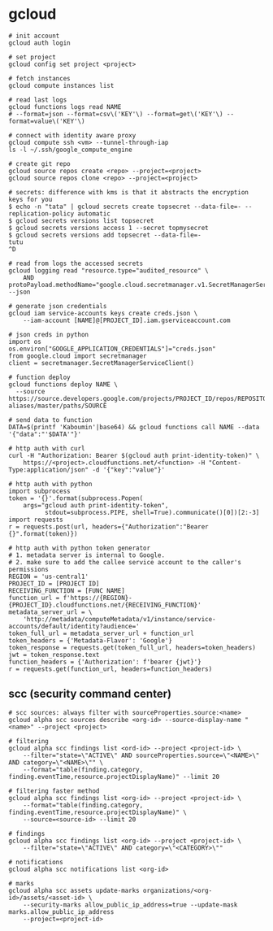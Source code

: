 # gcloud

    # init account
    gcloud auth login

    # set project
    gcloud config set project <project>

    # fetch instances
    gcloud compute instances list

    # read last logs
    gcloud functions logs read NAME
    # --format=json --format=csv\('KEY'\) --format=get\('KEY'\) --format=value\('KEY'\)

    # connect with identity aware proxy
    gcloud compute ssh <vm> --tunnel-through-iap
    ls -l ~/.ssh/google_compute_engine

    # create git repo
    gcloud source repos create <repo> --project=<project>
    gcloud source repos clone <repo> --project=<project>

    # secrets: difference with kms is that it abstracts the encryption keys for you
    $ echo -n "tata" | gcloud secrets create topsecret --data-file=- --replication-policy automatic
    $ gcloud secrets versions list topsecret
    $ gcloud secrets versions access 1 --secret topmysecret
    $ gcloud secrets versions add topsecret --data-file=-
    tutu
    ^D

    # read from logs the accessed secrets
    gcloud logging read "resource.type="audited_resource" \
        AND protoPayload.methodName="google.cloud.secretmanager.v1.SecretManagerService.AccessSecretVersion"" --json

    # generate json credentials
    gcloud iam service-accounts keys create creds.json \
        --iam-account [NAME]@[PROJECT_ID].iam.gserviceaccount.com

    # json creds in python
    import os
    os.environ["GOOGLE_APPLICATION_CREDENTIALS"]="creds.json"
    from google.cloud import secretmanager
    client = secretmanager.SecretManagerServiceClient()

    # function deploy
    gcloud functions deploy NAME \
      --source https://source.developers.google.com/projects/PROJECT_ID/repos/REPOSITORY_ID/moveable-aliases/master/paths/SOURCE

    # send data to function
    DATA=$(printf 'Kaboumin'|base64) && gcloud functions call NAME --data '{"data":"'$DATA'"}'

    # http auth with curl
    curl -H "Authorization: Bearer $(gcloud auth print-identity-token)" \
        https://<project>.cloudfunctions.net/<function> -H "Content-Type:application/json" -d '{"key":"value"}'

    # http auth with python
    import subprocess
    token = '{}'.format(subprocess.Popen(
        args="gcloud auth print-identity-token",
              stdout=subprocess.PIPE, shell=True).communicate()[0])[2:-3]
    import requests
    r = requests.post(url, headers={"Authorization":"Bearer {}".format(token)})

    # http auth with python token generator
    # 1. metadata server is internal to Google.
    # 2. make sure to add the callee service account to the caller's permissions
    REGION = 'us-central1'
    PROJECT_ID = [PROJECT ID]
    RECEIVING_FUNCTION = [FUNC NAME]
    function_url = f'https://{REGION}-{PROJECT_ID}.cloudfunctions.net/{RECEIVING_FUNCTION}'
    metadata_server_url = \
        'http://metadata/computeMetadata/v1/instance/service-accounts/default/identity?audience='
    token_full_url = metadata_server_url + function_url
    token_headers = {'Metadata-Flavor': 'Google'}
    token_response = requests.get(token_full_url, headers=token_headers)
    jwt = token_response.text
    function_headers = {'Authorization': f'bearer {jwt}'}
    r = requests.get(function_url, headers=function_headers)

## scc (security command center)

    # scc sources: always filter with sourceProperties.source:<name>
    gcloud alpha scc sources describe <org-id> --source-display-name "<name>" --project <project>

    # filtering
    gcloud alpha scc findings list <ord-id> --project <project-id> \
        --filter="state=\"ACTIVE\" AND sourceProperties.source=\"<NAME>\" AND category=\"<NAME>\"" \
        --format="table(finding.category, finding.eventTime,resource.projectDisplayName)" --limit 20

    # filtering faster method
    gcloud alpha scc findings list <org-id> --project <project-id> \
        --format="table(finding.category, finding.eventTime,resource.projectDisplayName)" \
        --source=<source-id> --limit 20

    # findings
    gcloud alpha scc findings list <org-id> --project <project-id> \
        --filter="state=\"ACTIVE\" AND category=\"<CATEGORY>\""

    # notifications
    gcloud alpha scc notifications list <org-id>

    # marks
    gcloud alpha scc assets update-marks organizations/<org-id>/assets/<asset-id> \
        --security-marks allow_public_ip_address=true --update-mask marks.allow_public_ip_address
        --project=<project-id>
